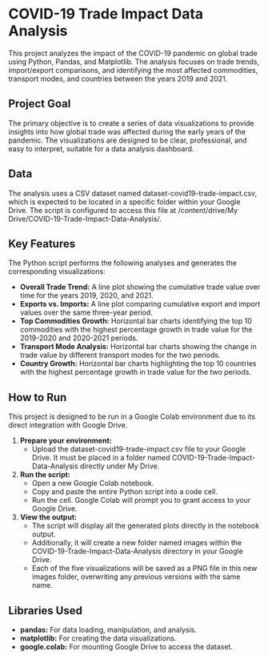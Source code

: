 # **COVID-19 Trade Impact Data Analysis**

This project analyzes the impact of the COVID-19 pandemic on global trade using Python, Pandas, and Matplotlib. The analysis focuses on trade trends, import/export comparisons, and identifying the most affected commodities, transport modes, and countries between the years 2019 and 2021\.

## **Project Goal**

The primary objective is to create a series of data visualizations to provide insights into how global trade was affected during the early years of the pandemic. The visualizations are designed to be clear, professional, and easy to interpret, suitable for a data analysis dashboard.

## **Data**

The analysis uses a CSV dataset named dataset-covid19-trade-impact.csv, which is expected to be located in a specific folder within your Google Drive. The script is configured to access this file at /content/drive/My Drive/COVID-19-Trade-Impact-Data-Analysis/.

## **Key Features**

The Python script performs the following analyses and generates the corresponding visualizations:

* **Overall Trade Trend:** A line plot showing the cumulative trade value over time for the years 2019, 2020, and 2021\.  
* **Exports vs. Imports:** A line plot comparing cumulative export and import values over the same three-year period.  
* **Top Commodities Growth:** Horizontal bar charts identifying the top 10 commodities with the highest percentage growth in trade value for the 2019-2020 and 2020-2021 periods.  
* **Transport Mode Analysis:** Horizontal bar charts showing the change in trade value by different transport modes for the two periods.  
* **Country Growth:** Horizontal bar charts highlighting the top 10 countries with the highest percentage growth in trade value for the two periods.

## **How to Run**

This project is designed to be run in a Google Colab environment due to its direct integration with Google Drive.

1. **Prepare your environment:**  
   * Upload the dataset-covid19-trade-impact.csv file to your Google Drive. It must be placed in a folder named COVID-19-Trade-Impact-Data-Analysis directly under My Drive.  
2. **Run the script:**  
   * Open a new Google Colab notebook.  
   * Copy and paste the entire Python script into a code cell.  
   * Run the cell. Google Colab will prompt you to grant access to your Google Drive.  
3. **View the output:**  
   * The script will display all the generated plots directly in the notebook output.  
   * Additionally, it will create a new folder named images within the COVID-19-Trade-Impact-Data-Analysis directory in your Google Drive.  
   * Each of the five visualizations will be saved as a PNG file in this new images folder, overwriting any previous versions with the same name.

## **Libraries Used**

* **pandas:** For data loading, manipulation, and analysis.  
* **matplotlib:** For creating the data visualizations.  
* **google.colab:** For mounting Google Drive to access the dataset.